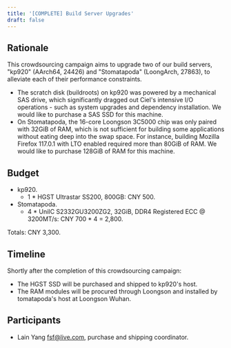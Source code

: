 ```yaml
---
title: '[COMPLETE] Build Server Upgrades'
draft: false
---
```


## Rationale

This crowdsourcing campaign aims to upgrade two of our build servers, "kp920" (AArch64, 24426) and "Stomatapoda" (LoongArch, 27863), to alleviate each of their performance constraints. 

- The scratch disk (buildroots) on kp920 was powered by a mechanical SAS drive, which significantly dragged out Ciel's intensive I/O operations - such as system upgrades and dependency installation. We would like to purchase a SAS SSD for this machine.
- On Stomatapoda, the 16-core Loongson 3C5000 chip was only paired with 32GiB of RAM, which is not sufficient for building some applications without eating deep into the swap space. For instance, building Mozilla Firefox 117.0.1 with LTO enabled required more than 80GiB of RAM. We would like to purchase 128GiB of RAM for this machine.

## Budget

- kp920.
    - 1 \* HGST Ultrastar SS200, 800GB: CNY 500.
- Stomatapoda.
    - 4 \* UniIC S2332GU3200ZG2, 32GiB, DDR4 Registered ECC @ 3200MT/s: CNY 700 * 4 = 2,800.

Totals: CNY 3,300.

## Timeline

Shortly after the completion of this crowdsourcing campaign:

- The HGST SSD will be purchased and shipped to kp920's host.
- The RAM modules will be procured through Loongson and installed by tomatapoda's host at Loongson Wuhan.

## Participants

- Lain Yang <fsf@live.com>, purchase and shipping coordinator.
